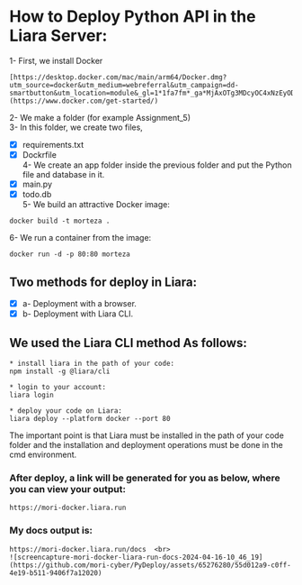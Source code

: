 # How to Deploy Python API in the Liara Server:

1- First, we install Docker
```
[https://desktop.docker.com/mac/main/arm64/Docker.dmg?utm_source=docker&utm_medium=webreferral&utm_campaign=dd-smartbutton&utm_location=module&_gl=1*1fa7fm*_ga*MjAxOTg3MDcyOC4xNzEyODE4MTM0*_ga_XJWPQMJYHQ*MTcxMzIyMDMzNy4yLjAuMTcxMzIyMDMzNy42MC4wLjA.](https://www.docker.com/get-started/)
```
2- We make a folder (for example Assignment_5) <br>
3- In this folder, we create two files, 
- [x] requirements.txt
- [x]  Dockrfile <br>
4- We create an app folder inside the previous folder and put the Python file and database in it. <be>
- [X] main.py
- [X] todo.db <br>
 5- We build an attractive Docker image:
```
docker build -t morteza .
```
6- We run a container from the image:
```
docker run -d -p 80:80 morteza
```
## Two methods for deploy in Liara:
- [x] a- Deployment with a browser.
- [x] b- Deployment with Liara CLI. <br>
## We used the Liara CLI method As follows:
```
* install liara in the path of your code:
npm install -g @liara/cli

* login to your account:
liara login

* deploy your code on Liara:
liara deploy --platform docker --port 80
```
The important point is that Liara must be installed in the path of your code 
folder and the installation and deployment operations must be done in the cmd environment.
### After deploy, a link will be generated for you as below, where you can view your output:
```
https://mori-docker.liara.run
```
### My docs output is:
```
https://mori-docker.liara.run/docs  <br>
![screencapture-mori-docker-liara-run-docs-2024-04-16-10_46_19](https://github.com/mori-cyber/PyDeploy/assets/65276280/55d012a9-c0ff-4e19-b511-9406f7a12020)

```


